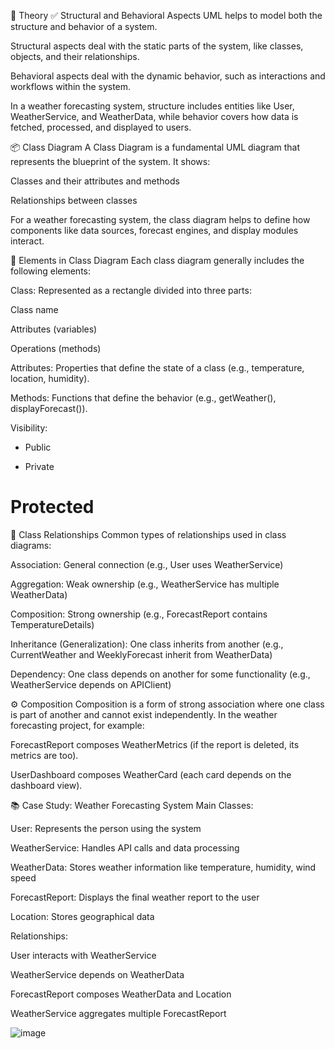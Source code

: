 📘 Theory
✅ Structural and Behavioral Aspects
UML helps to model both the structure and behavior of a system.

Structural aspects deal with the static parts of the system, like classes, objects, and their relationships.

Behavioral aspects deal with the dynamic behavior, such as interactions and workflows within the system.

In a weather forecasting system, structure includes entities like User, WeatherService, and WeatherData, while behavior covers how data is fetched, processed, and displayed to users.

📦 Class Diagram
A Class Diagram is a fundamental UML diagram that represents the blueprint of the system. It shows:

Classes and their attributes and methods

Relationships between classes

For a weather forecasting system, the class diagram helps to define how components like data sources, forecast engines, and display modules interact.

🧩 Elements in Class Diagram
Each class diagram generally includes the following elements:

Class: Represented as a rectangle divided into three parts:

Class name

Attributes (variables)

Operations (methods)

Attributes: Properties that define the state of a class (e.g., temperature, location, humidity).

Methods: Functions that define the behavior (e.g., getWeather(), displayForecast()).

Visibility:

+ Public

- Private

# Protected

🔗 Class Relationships
Common types of relationships used in class diagrams:

Association: General connection (e.g., User uses WeatherService)

Aggregation: Weak ownership (e.g., WeatherService has multiple WeatherData)

Composition: Strong ownership (e.g., ForecastReport contains TemperatureDetails)

Inheritance (Generalization): One class inherits from another (e.g., CurrentWeather and WeeklyForecast inherit from WeatherData)

Dependency: One class depends on another for some functionality (e.g., WeatherService depends on APIClient)

⚙️ Composition
Composition is a form of strong association where one class is part of another and cannot exist independently.
In the weather forecasting project, for example:

ForecastReport composes WeatherMetrics (if the report is deleted, its metrics are too).

UserDashboard composes WeatherCard (each card depends on the dashboard view).

📚 Case Study: Weather Forecasting System
Main Classes:

User: Represents the person using the system

WeatherService: Handles API calls and data processing

WeatherData: Stores weather information like temperature, humidity, wind speed

ForecastReport: Displays the final weather report to the user

Location: Stores geographical data

Relationships:

User interacts with WeatherService

WeatherService depends on WeatherData

ForecastReport composes WeatherData and Location

WeatherService aggregates multiple ForecastReport

![image](https://github.com/user-attachments/assets/da3563e3-bf02-4b93-b18f-316e61f41e49)


